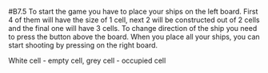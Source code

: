 #B7.5
To start the game you have to place your ships on the left board. First 4 of them will have the size of 1 cell, next 2 will be constructed out of 2 cells and the final one will have 3 cells. To change direction of the ship you need to press the button above the board. When you place all your ships, you can start shooting by pressing on the right board. 

White cell - empty cell, grey cell - occupied cell
